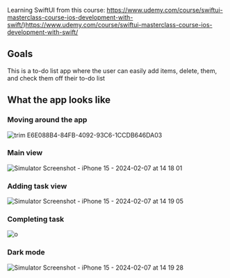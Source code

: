 Learning SwiftUI from this course: https://www.udemy.com/course/swiftui-masterclass-course-ios-development-with-swift/)https://www.udemy.com/course/swiftui-masterclass-course-ios-development-with-swift/

## Goals
This is a to-do list app where the user can easily add items, delete, them, and check them off their to-do list

## What the app looks like
### Moving around the app 
![trim E6E088B4-84FB-4092-93C6-1CCDB646DA03](https://github.com/avan36/SwiftDevote/assets/158532304/67f9797f-1aae-46c0-b109-2136847995f2)

### Main view
![Simulator Screenshot - iPhone 15 - 2024-02-07 at 14 18 01](https://github.com/avan36/SwiftDevote/assets/158532304/50a32d11-69af-4b5e-8548-8080a2c98878)

### Adding task view
![Simulator Screenshot - iPhone 15 - 2024-02-07 at 14 19 05](https://github.com/avan36/SwiftDevote/assets/158532304/68e769e4-d18d-4b9d-8bed-b4ee3fa9494c)

### Completing task
![ o](https://github.com/avan36/SwiftDevote/assets/158532304/73395621-aee6-4a86-b9d7-ccb87bfa76b4)

### Dark mode
![Simulator Screenshot - iPhone 15 - 2024-02-07 at 14 19 28](https://github.com/avan36/SwiftDevote/assets/158532304/4a9f396b-4f3f-4671-8c2d-b49fdc895834)
